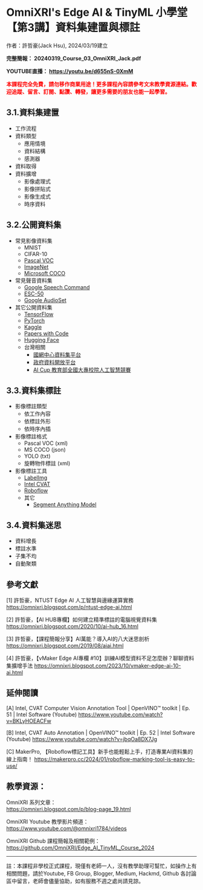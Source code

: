 # OmniXRI's Edge AI & TinyML 小學堂 【第3講】資料集建置與標註
作者：許哲豪(Jack Hsu), 2024/03/19建立

**完整簡報： 20240319_Course_03_OmniXRI_Jack.pdf**

**YOUTUBE直播： https://youtu.be/d655nS-0XmM**

**<font color="#f00">本課程完全免費，請勿移作商業用途！更多課程內容請參考文末教學資源連結。歡迎追蹤、留言、訂閱、點讚、轉發，讓更多需要的朋友也能一起學習。</font>**

## 3.1.資料集建置
- 工作流程
- 資料類型
    - 應用情境
    - 資料結構
    - 感測器
- 資料取得
- 資料擴增
    - 影像處理式
    - 影像拼貼式
    - 影像生成式
    - 時序資料

## 3.2.公開資料集
- 常見影像資料集
    - MNIST 
    - CIFAR-10
    - [Pascal VOC](http://host.robots.ox.ac.uk/pascal/VOC/)
    - [ImageNet](http://image-net.org/)
    - [Microsoft COCO](https://cocodataset.org/)
- 常見聲音資料集
    - [Google Speech Command](https://www.tensorflow.org/datasets/catalog/speech_commands)
    - [ESC-50](https://github.com/karolpiczak/ESC-50)
    - [Google AudioSet](https://research.google.com/audioset/index.html)
- 其它公開資料集
    - [TensorFlow](https://www.tensorflow.org/datasets?hl=zh-tw)
    - [PyTorch](https://pytorch.org/vision/main/datasets.html)
    - [Kaggle](https://www.kaggle.com/datasets)
    - [Papers with Code](https://paperswithcode.com/datasets)
    - [Hugging Face](https://huggingface.co/datasets)
    - 台灣相關
        - [國網中心資料集平台](https://scidm.nchc.org.tw/)
        - [政府資料開放平台](https://data.gov.tw/)
        - [AI Cup 教育部全國大專校院人工智慧競賽](https://www.aicup.tw/)

## 3.3.資料集標註 
- 影像標註類型
    - 依工作內容
    - 依標註外形
    - 依時序內插
- 影像標註格式
    - Pascal VOC (xml)
    - MS COCO (json)
    - YOLO (txt)
    - 旋轉物件標註 (xml) 
- 影像標註工具
    - [LabelImg](https://github.com/tzutalin/labelImg)
    - [Intel CVAT](https://www.cvat.ai/)
    - [Roboflow](https://roboflow.com/)
    - 其它
        - [Segment Anything Model](https://segment-anything.com/)

## 3.4.資料集迷思
- 資料增長
- 標註水準
- 子集不均
- 自動聚類

## 參考文獻

[1] 許哲豪，NTUST Edge AI 人工智慧與邊緣運算實務
https://omnixri.blogspot.com/p/ntust-edge-ai.html

[2] 許哲豪，【AI HUB專欄】如何建立精準標註的電腦視覺資料集
https://omnixri.blogspot.com/2020/10/ai-hub_16.html

[3] 許哲豪，【課程簡報分享】AI萬能？導入AI的八大迷思剖析
https://omnixri.blogspot.com/2019/08/aiai.html

[4] 許哲豪，【vMaker Edge AI專欄 #10】訓練AI模型資料不足怎麼辦？聊聊資料集擴增手法
https://omnixri.blogspot.com/2023/10/vmaker-edge-ai-10-ai.html

## 延伸閱讀

[A] Intel, CVAT Computer Vision Annotation Tool | OpenVINO™ toolkit | Ep. 51 | Intel Software (Youtube)
https://www.youtube.com/watch?v=BKLyHOEACFw

[B] Intel, CVAT Auto Annotation | OpenVINO™ toolkit | Ep. 52 | Intel Software (Youtube)
https://www.youtube.com/watch?v=jbqOa8DX7Jg

[C] MakerPro, 【Roboflow標記工具】新手也能輕鬆上手，打造專業AI資料集的線上指南！
https://makerpro.cc/2024/01/roboflow-marking-tool-is-easy-to-use/

## 教學資源：

OmniXRI 系列文章：  
https://omnixri.blogspot.com/p/blog-page_19.html

OmniXRI Youtube 教學影片頻道：  
https://www.youtube.com/@omnixri1784/videos  

OmniXRI Github 課程簡報及相關範例：  
https://github.com/OmniXRI/Edge_AI_TinyML_Course_2024

---
註：本課程非學校正式課程，現僅有老師一人，沒有教學助理可幫忙，如操作上有相關問題，請於Youtube, FB Group, Blogger, Medium, Hackmd, Github 各討論區中留言，老師會儘量協助，如有服務不週之處尚請見諒。
